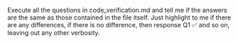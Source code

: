 Execute all the questions in code_verification.md and tell me if the answers are the same as those contained in the file itself. Just highlight to me if there are any differences, if there is no difference, then response Q1 ✅ and so on, leaving out any other verbosity.
